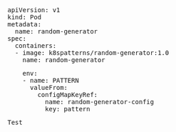 
<pre class="file" data-filename="pod.yml" data-target="replace">apiVersion: v1
kind: Pod
metadata:
  name: random-generator
spec:
  containers:
  - image: k8spatterns/random-generator:1.0
    name: random-generator</pre>

<pre class="file" data-filename="pod.yml" data-target="append">    env:
    - name: PATTERN
      valueFrom:
        configMapKeyRef:
          name: random-generator-config
          key: pattern
</pre>


<pre class="file" data-filename="pod.yml" data-target="regex???">Test</pre>
